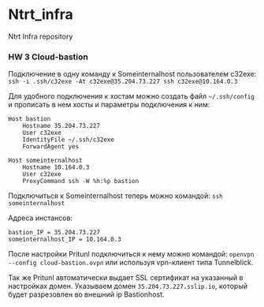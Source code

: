 # Ntrt_infra
Ntrt Infra repository

### HW 3 Cloud-bastion

Подключение в одну команду к Someinternalhost пользователем c32exe:
`ssh -i .ssh/c32exe -At c32exe@35.204.73.227 ssh c32exe@10.164.0.3`

Для удобного подключения к хостам можно создать файл  `~/.ssh/config` и прописать в нем хосты и
параметры подключения к ним:

```
Host bastion
    Hostname 35.204.73.227
    User c32exe
    IdentityFile ~/.ssh/c32exe
    ForwardAgent yes

Host someinternalhost
    Hostname 10.164.0.3
    User c32exe
    ProxyCommand ssh -W %h:%p bastion
```
Подключиться к Someinternalhost теперь можно командой: `ssh someinternalhost`

Адреса инстансов:
```
bastion_IP = 35.204.73.227
someinternalhost_IP = 10.164.0.3
```

После настройки Pritunl подключиться к нему можно командой:
`openvpn --config cloud-bastion.ovpn`
или используя vpn-клиент типа Tunnelblick.

Так же Pritunl автоматически выдает SSL сертификат на указанный в настройках домен.
Указываем домен `35.204.73.227.sslip.io`, который будет разрезовлен во внешний ip Bastionhost.
